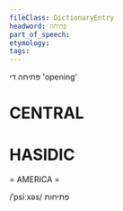 ```yaml
---
fileClass: DictionaryEntry
headword: פּתיחה
part_of_speech: 
etymology: 
tags: 
---
```

פּתיחה
די
'opening'

CENTRAL
========

HASIDIC
=======
= AMERICA = 

/ˈpsiːxəs/ פּתיחות